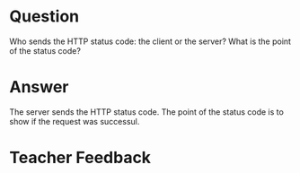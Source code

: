 # Question

Who sends the HTTP status code: the client or the server? What is the point of the status code?

# Answer

The server sends the HTTP status code. The point of the status code is to show if the request was successul.

# Teacher Feedback

